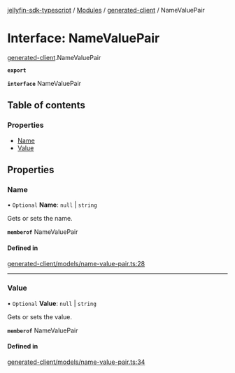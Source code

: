 [jellyfin-sdk-typescript](../README.md) / [Modules](../modules.md) / [generated-client](../modules/generated_client.md) / NameValuePair

# Interface: NameValuePair

[generated-client](../modules/generated_client.md).NameValuePair

**`export`**

**`interface`** NameValuePair

## Table of contents

### Properties

- [Name](generated_client.NameValuePair.md#name)
- [Value](generated_client.NameValuePair.md#value)

## Properties

### Name

• `Optional` **Name**: ``null`` \| `string`

Gets or sets the name.

**`memberof`** NameValuePair

#### Defined in

[generated-client/models/name-value-pair.ts:28](https://github.com/thornbill/jellyfin-sdk-typescript/blob/350a9a5/src/generated-client/models/name-value-pair.ts#L28)

___

### Value

• `Optional` **Value**: ``null`` \| `string`

Gets or sets the value.

**`memberof`** NameValuePair

#### Defined in

[generated-client/models/name-value-pair.ts:34](https://github.com/thornbill/jellyfin-sdk-typescript/blob/350a9a5/src/generated-client/models/name-value-pair.ts#L34)
